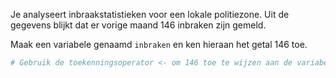 Je analyseert inbraakstatistieken voor een lokale politiezone. Uit de gegevens blijkt dat er vorige maand 146 inbraken zijn gemeld.

Maak een variabele genaamd `inbraken` en ken hieraan het getal 146 toe.

```R
# Gebruik de toekenningsoperator <- om 146 toe te wijzen aan de variabele inbraken
```
